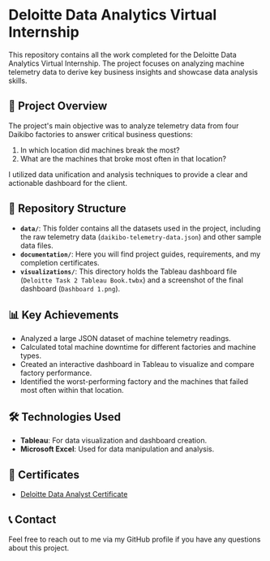 # Deloitte Data Analytics Virtual Internship

This repository contains all the work completed for the Deloitte Data Analytics Virtual Internship. The project focuses on analyzing machine telemetry data to derive key business insights and showcase data analysis skills.

## 📝 Project Overview

The project's main objective was to analyze telemetry data from four Daikibo factories to answer critical business questions:

1.  In which location did machines break the most?
2.  What are the machines that broke most often in that location?

I utilized data unification and analysis techniques to provide a clear and actionable dashboard for the client.

## 📁 Repository Structure

-   **`data/`**: This folder contains all the datasets used in the project, including the raw telemetry data (`daikibo-telemetry-data.json`) and other sample data files.
-   **`documentation/`**: Here you will find project guides, requirements, and my completion certificates.
-   **`visualizations/`**: This directory holds the Tableau dashboard file (`Deloitte Task 2 Tableau Book.twbx`) and a screenshot of the final dashboard (`Dashboard 1.png`).

## 📊 Key Achievements

* Analyzed a large JSON dataset of machine telemetry readings.
* Calculated total machine downtime for different factories and machine types.
* Created an interactive dashboard in Tableau to visualize and compare factory performance.
* Identified the worst-performing factory and the machines that failed most often within that location.

## 🛠️ Technologies Used

* **Tableau**: For data visualization and dashboard creation.
* **Microsoft Excel**: Used for data manipulation and analysis.

## 📜 Certificates

-   [Deloitte Data Analyst Certificate](documentation/Deloitte_Data_Analyst_Certificate.png)

## 📞 Contact

Feel free to reach out to me via my GitHub profile if you have any questions about this project.
